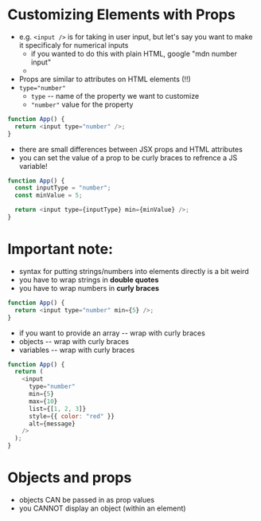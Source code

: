 # Customizing Elements with Props

- e.g. `<input />` is for taking in user input, but let's say you want to make it specificaly for numerical inputs
  - if you wanted to do this with plain HTML, google "mdn number input"
  -
- Props are similar to attributes on HTML elements (!!)
- `type="number"`
  - `type` -- name of the property we want to customize
  - `"number"` value for the property

```javascript
function App() {
  return <input type="number" />;
}
```

- there are small differences between JSX props and HTML attributes
- you can set the value of a prop to be curly braces to refrence a JS variable!

```javascript
function App() {
  const inputType = "number";
  const minValue = 5;

  return <input type={inputType} min={minValue} />;
}
```

# Important note:

- syntax for putting strings/numbers into elements directly is a bit weird
- you have to wrap strings in **double quotes**
- you have to wrap numbers in **curly braces**

```javascript
function App() {
  return <input type="number" min={5} />;
}
```

- if you want to provide an array -- wrap with curly braces
- objects -- wrap with curly braces
- variables -- wrap with curly braces

```javascript
function App() {
  return (
    <input
      type="number"
      min={5}
      max={10}
      list={[1, 2, 3]}
      style={{ color: "red" }}
      alt={message}
    />
  );
}
```

# Objects and props

- objects CAN be passed in as prop values
- you CANNOT display an object (within an element)
